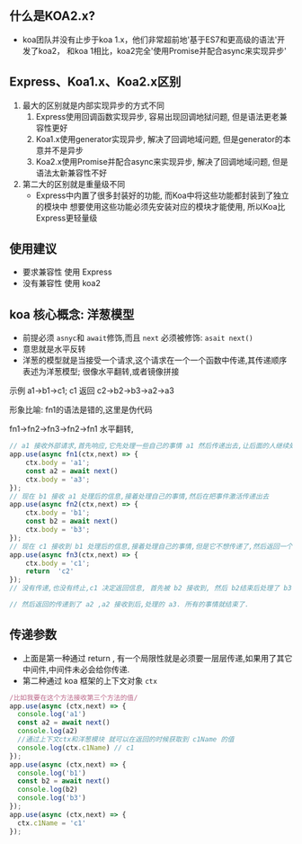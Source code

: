 ## 什么是KOA2.x?

- koa团队并没有止步于koa 1.x，他们非常超前地'基于ES7和更高级的语法'开发了koa2，
  和koa 1相比，koa2完全'使用Promise并配合async来实现异步'

## Express、Koa1.x、Koa2.x区别

1. 最大的区别就是内部实现异步的方式不同
   1. Express使用回调函数实现异步, 容易出现回调地狱问题, 但是语法更老兼容性更好
   2. Koa1.x使用generator实现异步, 解决了回调地域问题, 但是generator的本意并不是异步
   3. Koa2.x使用Promise并配合async来实现异步, 解决了回调地域问题, 但是语法太新兼容性不好
2. 第二大的区别就是重量级不同
   - Express中内置了很多封装好的功能, 而Koa中将这些功能都封装到了独立的模块中
     想要使用这些功能必须先安装对应的模块才能使用, 所以Koa比Express更轻量级

## 使用建议

- 要求兼容性 使用 Express
- 没有兼容性 使用 koa2

## koa 核心概念: 洋葱模型

- 前提必须 `asnyc`和 `await`修饰,而且 `next` 必须被修饰:  `asait next()`
- 意思就是水平反转
- 洋葱的模型就是当接受一个请求,这个请求在一个一个函数中传递,其传递顺序表述为洋葱模型; 很像水平翻转,或者镜像拼接

示例
a1->b1->c1; c1 返回 c2->b2->b3->a2->a3

形象比喻: fn1的语法是错的,这里是伪代码

fn1->fn2->fn3->fn2->fn1 水平翻转,

````js
// a1 接收外部请求,首先响应,它先处理一些自己的事情 a1 然后传递出去,让后面的人继续处理
app.use(async fn1(ctx,next) => {
    ctx.body = 'a1';
    const a2 = await next()
    ctx.body = 'a3';
});
// 现在 b1 接收 a1 处理后的信息,接着处理自己的事情,然后在把事件激活传递出去
app.use(async fn2(ctx,next) => {
    ctx.body = 'b1';
    const b2 = await next()
    ctx.body = 'b3';
});
// 现在 c1 接收到 b1 处理后的信息,接着处理自己的事情,但是它不想传递了,然后返回一个信息.这个信息包含 2 个意思,1.这个事情后面没人传递了. 2.我最终决定信息是 c2
app.use(async fn3(ctx,next) => {
    ctx.body = 'c1';
    return  'c2'
});
// 没有传递,也没有终止,c1 决定返回信息, 首先被 b2 接收到, 然后 b2结束后处理了 b3 的信息

// 然后返回的传递到了 a2 ,a2 接收到后,处理的 a3. 所有的事情就结束了.
````



## 传递参数

- 上面是第一种通过 return , 有一个局限性就是必须要一层层传递,如果用了其它中间件,中间件未必会给你传递.
- 第二种通过 koa 框架的上下文对象 `ctx`

```js
/比如我要在这个方法接收第三个方法的值/
app.use(async (ctx,next) => {
  console.log('a1')
  const a2 = await next()
  console.log(a2)
  //通过上下文ctx和洋葱模块 就可以在返回的时候获取到 c1Name 的值
  console.log(ctx.c1Name) // c1
});
app.use(async (ctx,next) => {
  console.log('b1')
  const b2 = await next()
  console.log(b2)
  console.log('b3')
});
app.use(async (ctx,next) => {
  ctx.c1Name = 'c1'
});

```



